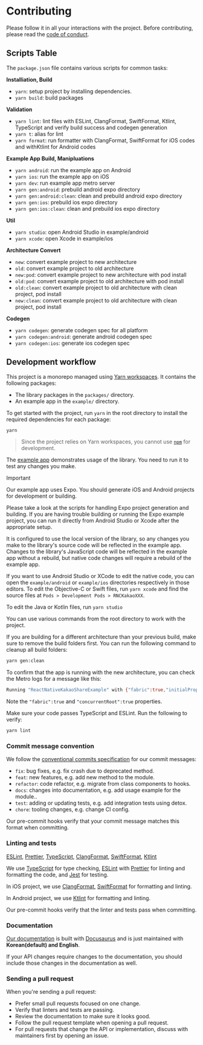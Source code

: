 # Contributing

Please follow it in all your interactions with the project. Before contributing, please read
the [code of conduct](./CODE_OF_CONDUCT.md).

## Scripts Table

The `package.json` file contains various scripts for common tasks:

**Installiation, Build**

- `yarn`: setup project by installing dependencies.
- `yarn build`: build packages

**Validation**

- `yarn lint`: lint files with ESLint, ClangFormat, SwiftFormat, Ktlint, TypeScript and verify build success and codegen generation
- `yarn t`: alias for lint
- `yarn format`: run formatter with ClangFormat, SwiftFormat for iOS codes and withKtlint for Android codes

**Example App Build, Manipluations**

- `yarn android`: run the example app on Android
- `yarn ios`: run the example app on iOS
- `yarn dev`: run example app metro server
- `yarn gen:android`: prebuild android expo directory
- `yarn gen:android:clean`: clean and prebuild android expo directory
- `yarn gen:ios`: prebuild ios expo directory
- `yarn gen:ios:clean`: clean and prebuild ios expo directory

**Util**

- `yarn studio`: open Android Studio in example/android
- `yarn xcode`: open Xcode in example/ios

**Architecture Convert**

- `new`: convert example project to new architecture
- `old`: convert example project to old architecture
- `new:pod`: convert example project to new architecture with pod install
- `old:pod`: convert example project to old architecture with pod install
- `old:clean`: convert example project to old architecture with clean project, pod install
- `new:clean`: convert example project to old architecture with clean project, pod install

**Codegen**

- `yarn codegen`: generate codegen spec for all platform
- `yarn codegen:android`: generate android codegen spec
- `yarn codegen:ios`: generate ios codegen spec

## Development workflow

This project is a monorepo managed using [Yarn workspaces](https://yarnpkg.com/features/workspaces).
It contains the following packages:

- The library packages in the `packages/` directory.
- An example app in the `example/` directory.

To get started with the project, run `yarn` in the root directory to install the required
dependencies for each package:

```sh
yarn
```

> Since the project relies on Yarn workspaces, you cannot use [`npm`](https://github.com/npm/cli)
> for development.

The [example app](/example/) demonstrates usage of the library. You need to run it to test any
changes you make.

> [!IMPORTANT]
> Our example app uses Expo. You should generate iOS and Android projects for development or building.
>
> Please take a look at the scripts for handling Expo project generation and building.
> If you are having trouble building or running the Expo example project, you can run it directly from Android Studio or Xcode after the appropriate setup.

It is configured to use the local version of the library, so any changes you make to the library's
source code will be reflected in the example app. Changes to the library's JavaScript code will be
reflected in the example app without a rebuild, but native code changes will require a rebuild of
the example app.

If you want to use Android Studio or XCode to edit the native code, you can open
the `example/android` or `example/ios` directories respectively in those editors. To edit the
Objective-C or Swift files, run `yarn xcode` and
find the source files at `Pods > Development Pods > RNCKakaoXXX`.

To edit the Java or Kotlin files, run `yarn studio`

You can use various commands from the root directory to work with the project.

If you are building for a different architecture than your previous build, make sure to remove the
build folders first. You can run the following command to cleanup all build folders:

```sh
yarn gen:clean
```

To confirm that the app is running with the new architecture, you can check the Metro logs for a
message like this:

```sh
Running "ReactNativeKakaoShareExample" with {"fabric":true,"initialProps":{"concurrentRoot":true},"rootTag":1}
```

Note the `"fabric":true` and `"concurrentRoot":true` properties.

Make sure your code passes TypeScript and ESLint. Run the following to verify:

```sh
yarn lint
```

### Commit message convention

We follow the [conventional commits specification](https://www.conventionalcommits.org/en) for our
commit messages:

- `fix`: bug fixes, e.g. fix crash due to deprecated method.
- `feat`: new features, e.g. add new method to the module.
- `refactor`: code refactor, e.g. migrate from class components to hooks.
- `docs`: changes into documentation, e.g. add usage example for the module..
- `test`: adding or updating tests, e.g. add integration tests using detox.
- `chore`: tooling changes, e.g. change CI config.

Our pre-commit hooks verify that your commit message matches this format when committing.

### Linting and tests

[ESLint](https://eslint.org/), [Prettier](https://prettier.io/), [TypeScript](https://www.typescriptlang.org/),
[ClangFormat](https://clang.llvm.org/docs/ClangFormat.html), [SwiftFormat](https://github.com/apple/swift-format), [Ktlint](https://pinterest.github.io/ktlint/latest/install/setup/)

We use [TypeScript](https://www.typescriptlang.org/) for type
checking, [ESLint](https://eslint.org/) with [Prettier](https://prettier.io/) for linting and
formatting the code, and [Jest](https://jestjs.io/) for testing.

In iOS project, we
use [ClangFormat](https://clang.llvm.org/docs/ClangFormat.html), [SwiftFormat](https://github.com/apple/swift-format)
for formatting and linting.

In Android project, we use [Ktlint](https://pinterest.github.io/ktlint/latest/install/setup/) for
formatting and linting.

Our pre-commit hooks verify that the linter and tests pass when committing.

### Documentation

[Our documentation](https://rnkakao.mjstudio.net) is built
with [Docusaurus](https://docusaurus.io/) and is just maintained with
**Korean(default) and English**.

If your API changes require changes to the documentation, you should include those changes in the
documentation as well.

### Sending a pull request

When you're sending a pull request:

- Prefer small pull requests focused on one change.
- Verify that linters and tests are passing.
- Review the documentation to make sure it looks good.
- Follow the pull request template when opening a pull request.
- For pull requests that change the API or implementation, discuss with maintainers first by opening
  an issue.
